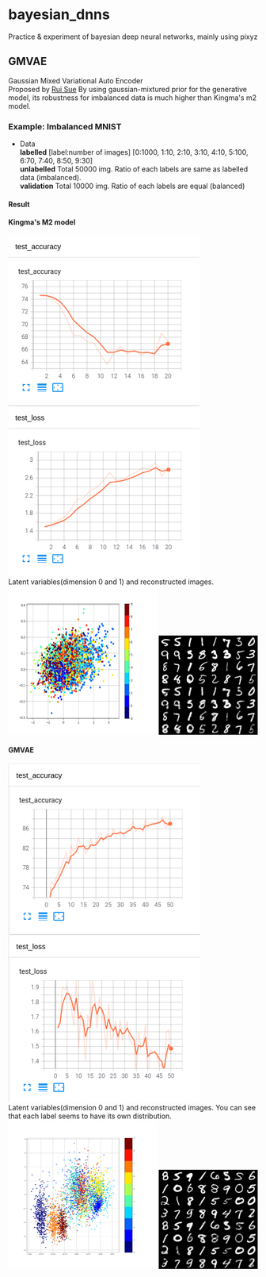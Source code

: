 # bayesian_dnns
Practice &amp; experiment of bayesian deep neural networks, mainly using pixyz
## GMVAE  
Gaussian Mixed Variational Auto Encoder  
Proposed by [Rui Sue](http://ruishu.io/2016/12/25/gmvae/)
By using gaussian-mixtured prior for the generative model, its robustness for imbalanced data is much higher than Kingma's m2 model.
### Example: Imbalanced MNIST
- Data  
**labelled** [label:number of images] [0:1000, 1:10, 2:10, 3:10, 4:10, 5:100, 6:70, 7:40, 8:50, 9:30]  
**unlabelled** Total 50000 img. Ratio of each labels are same as labelled data (imbalanced).  
**validation** Total 10000 img. Ratio of each labels are equal (balanced)  

#### Result
#### Kingma's M2 model
![m2_imbalanced_metrics](results/gmvae_imbalanced_mnist/m2_metrics.png)  
Latent variables(dimension 0 and 1) and reconstructed images.    
<img src="results/gmvae_imbalanced_mnist/m2_latent.png" width="300" height="300">
<img src="results/gmvae_imbalanced_mnist/m2_recon.png" width="200" height="200">  

#### GMVAE
![gmvae_imbalanced_metrics](results/gmvae_imbalanced_mnist/gmvae_metrics.png)  
Latent variables(dimension 0 and 1) and reconstructed images. You can see that each label seems to have its own distribution.  
<img src="results/gmvae_imbalanced_mnist/gmvae_latent.png" width="300" height="300">
<img src="results/gmvae_imbalanced_mnist/gmvae_recon.png" width="200" height="200"> 
